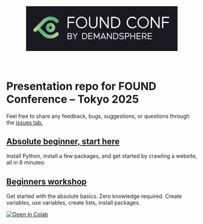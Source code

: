 <div align="center">
<img src="foundconf_logo.png" width=400>
</div><br><br>

# Presentation repo for FOUND Conference – Tokyo 2025

Feel free to share any feedback, bugs, suggestions, or questions through the [issues tab.](https://github.com/eliasdabbas/searchnstuff/issues)

## [Absolute beginner, start here](https://www.youtube.com/watch?v=QKLDaDYOLv8)

Install Python, install a few packages, and get started by crawling a website, all in 8 minutes:

## [Beginners workshop](beginners_workshop.ipynb)

Get started with the absolute basics. Zero knowledge required. Create variables, use variables, create lists, install packages.

[![Open In Colab](https://colab.research.google.com/assets/colab-badge.svg)](https://colab.research.google.com/github/eliasdabbas/foundconf/blob/main/beginners_workshop.ipynb)